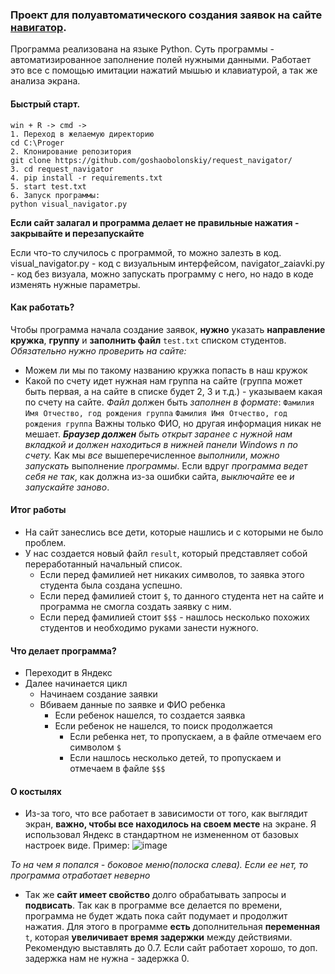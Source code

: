 ### Проект для полуавтоматического создания заявок на сайте [навигатор](https://админка82.навигатор.дети/admin/#requests).
Программа реализована на языке Python. Суть программы - автоматизированное заполнение полей нужными данными. Работает это все с помощью имитации нажатий мышью и клавиатурой, а так же анализа экрана.

#### Быстрый старт.
```
win + R -> cmd ->
1. Переход в желаемую директорию
cd C:\Proger
2. Клонирование репозитория
git clone https://github.com/goshaobolonskiy/request_navigator/
3. cd request_navigator
4. pip install -r requirements.txt
5. start test.txt
6. Запуск программы:
python visual_navigator.py
```
**Если сайт залагал и программа делает не правильные нажатия - закрывайте и перезапускайте**

Если что-то случилось с программой, то можно залезть в код. visual_navigator.py - код с визуальным интерфейсом, navigator_zaiavki.py - код без визуала, можно запускать программу с него, но надо в коде изменять нужные параметры.

#### Как работать?
Чтобы программа начала создание заявок, <b>нужно</b> указать <b>направление кружка</b>, <b>группу</b> и <b>заполнить файл</b> `test.txt` списком студентов.
*Обязательно нужно проверить на сайте:*
- Можем ли мы по такому названию кружка попасть в наш кружок 
- Какой по счету идет нужная нам группа на сайте (группа может быть первая, а на сайте в списке будет 2, 3 и т.д.) - указываем какая по счету на сайте.
*Файл* должен быть *заполнен в формате*:
`Фамилия Имя Отчество, год рождения группа`
`Фамилия Имя Отчество, год рождения группа`
Важны только ФИО, но другая информация никак не мешает.
*<b>Браузер должен</b> быть открыт заранее с нужной нам вкладкой и должен находиться в нижней панели Windows n по счету.*
Как мы *все* вышеперечисленное *выполнили*, *можно запускать* выполнение *программы*.
Если вдруг *программа ведет себя не так*, как должна из-за ошибки сайта, *выключайте* ее *и запускайте заново*.

#### Итог работы
- На сайт занеслись все дети, которые нашлись и с которыми не было проблем.
- У нас создается новый файл `result`, который представляет собой переработанный начальный список.
	- Если перед фамилией нет никаких символов, то заявка этого студента была создана успешно.
	- Если перед фамилией стоит `$`, то данного студента нет на сайте и программа не смогла создать заявку с ним.
	- Если перед фамилией стоит `$$$` - нашлось несколько похожих студентов и необходимо руками занести нужного.

#### Что делает программа?
- Переходит в Яндекс
- Далее начинается цикл
	- Начинаем создание заявки
	- Вбиваем данные по заявке и ФИО ребенка
		- Если ребенок нашелся, то создается заявка
		- Если ребенок не нашелся, то поиск продолжается
			- Если ребенка нет, то пропускаем, а в файле отмечаем его символом `$`
			- Если нашлось несколько детей, то пропускаем и отмечаем в файле `$$$`

#### О костылях
- Из-за того, что все работает в зависимости от того, как выглядит экран, <b>важно, чтобы все находилось на своем месте</b> на экране. Я использовал Яндекс в стандартном не измененном от базовых настроек виде.
Пример:
![image](https://github.com/user-attachments/assets/023e68c4-2419-45c0-a6b5-c921052e41a1)

*То на чем я попался - боковое меню(полоска слева). Если ее нет, то программа отработает неверно*

- Так же <b>сайт имеет свойство</b> долго обрабатывать запросы и <b>подвисать</b>. Так как в программе все делается по времени, программа не будет ждать пока сайт подумает и продолжит нажатия. Для этого в программе <b>есть</b> дополнительная <b>переменная</b> `t`, которая <b>увеличивает время задержки</b> между действиями. Рекомендую выставлять до 0.7. Если сайт работает хорошо, то доп. задержка нам не нужна - задержка 0.

